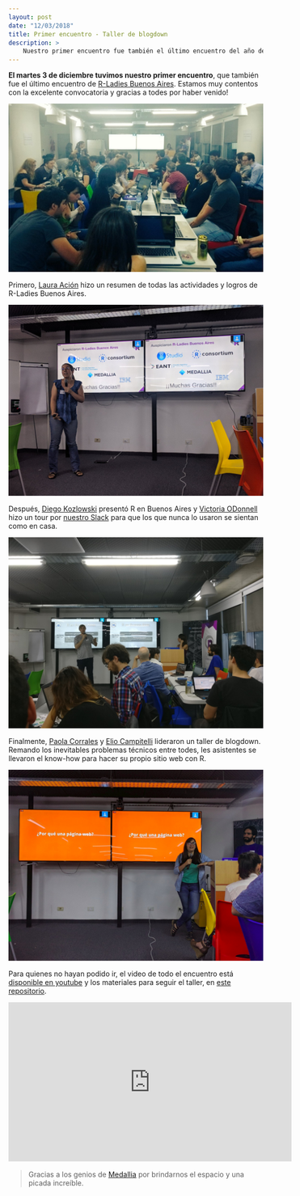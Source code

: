 ```yaml
---
layout: post
date: "12/03/2018"
title: Primer encuentro - Taller de blogdown
description: >
    Nuestro primer encuentro fue también el último encuentro del año de R-Ladies Buenos Aires. Aprendimos a crear una página web desde R con blogdown!
---
```


**El martes 3 de diciembre tuvimos nuestro primer encuentro**, que también fue el último encuentro de [R-Ladies Buenos Aires](https://twitter.com/rladiesba). Estamos muy contentos con la excelente convocatoria y gracias a todes por haber venido!

![Sala llena en Medalia Foto gracias a [Florencia](https://twitter.com/cantoflor_87/status/1069726696314675200)](taller-blogdown1.jpg) 


Primero, [Laura Ación](https://twitter.com/_lacion_) hizo un resumen de todas las actividades y logros de R-Ladies Buenos Aires.

![Laura Ación presenta el cierre del año de R Ladies Buenos Aires](taller-blogdown0.jpg) 

Después, [Diego Kozlowski](https://twitter.com/Diego_Koz) presentó R en Buenos Aires y [Victoria ODonnell](https://twitter.com/victoriaodon) hizo un tour por [nuestro Slack](/slack) para que los que nunca lo usaron se sientan como en casa.

![Diego Kozlowski explicando qué es R en Buenos Aires y con qué se come. Foto gracias a [Natsu](https://twitter.com/NatsuSh/status/1069717368899858432)](taller-blogdown3.jpg)

Finalmente, [Paola Corrales](https://twitter.com/paobcorrales) y [Elio Campitelli](https://twitter.com/d_olivaw) lideraron un taller de blogdown. Remando los inevitables problemas técnicos entre todes, les asistentes se llevaron el know-how para hacer su propio sitio web con R. 

![Paola Corrales contando cómo creó una página web personal porque estaba aburrida y quería aprender a hacerlo](taller-blogdown2.jpg) 

Para quienes no hayan podido ir, el video de todo el encuentro está [disponible en youtube](https://www.youtube.com/watch?v=MvaG8sC8Me0) y los materiales para seguir el taller, en [este repositorio](https://github.com/renbaires/encuentros/tree/master/2018-12-03_Taller-Blogdown).

<iframe width="560" height="315" src="https://www.youtube.com/embed/MvaG8sC8Me0?si=90hcVMvnOZ-lA-OP" title="YouTube video player" frameborder="0" allow="accelerometer; autoplay; clipboard-write; encrypted-media; gyroscope; picture-in-picture; web-share" referrerpolicy="strict-origin-when-cross-origin" allowfullscreen></iframe>

> Gracias a los genios de [Medallia](http://www.medallia.com.ar/) por brindarnos el espacio y una picada increíble.

